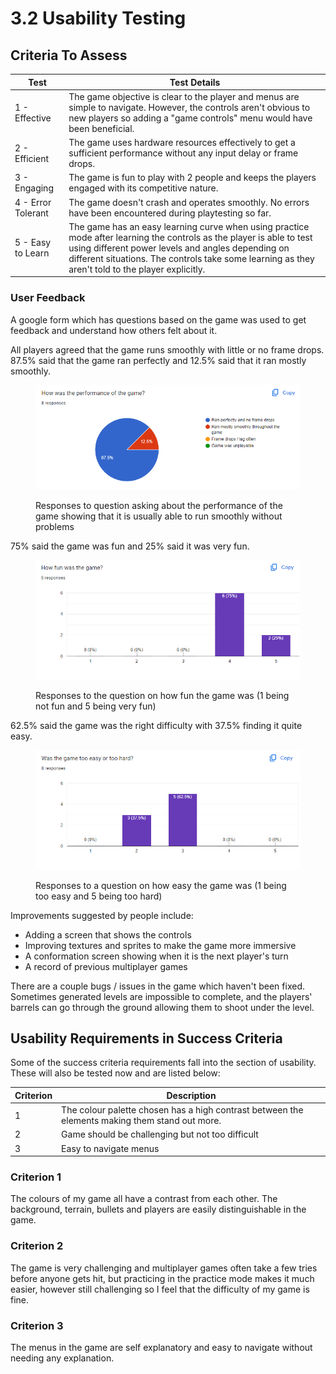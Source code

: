 # 3.2 Usability Testing

## Criteria To Assess

| Test               | Test Details                                                                                                                                                                                                                                                                       |
| ------------------ | ---------------------------------------------------------------------------------------------------------------------------------------------------------------------------------------------------------------------------------------------------------------------------------- |
| 1 - Effective      | The game objective is clear to the player and menus are simple to navigate. However, the controls aren't obvious to new players so adding a "game controls" menu would have been beneficial.                                                                                       |
| 2 - Efficient      | The game uses hardware resources effectively to get a sufficient performance without any input delay or frame drops.                                                                                                                                                               |
| 3 - Engaging       | The game is fun to play with 2 people and keeps the players engaged with its competitive nature.                                                                                                                                                                                   |
| 4 - Error Tolerant | The game doesn't crash and operates smoothly. No errors have been encountered during playtesting so far.                                                                                                                                                                           |
| 5 - Easy to Learn  | The game has an easy learning curve when using practice mode after learning the controls as the player is able to test using different power levels and angles depending on different situations. The controls take some learning as they aren't told to the player explicitly.    |

### User Feedback

A google form which has questions based on the game was used to get feedback and understand how others felt about it.&#x20;

All players agreed that the game runs smoothly with little or no frame drops. 87.5% said that the game ran perfectly and 12.5% said that it ran mostly smoothly.

<figure><img src="../.gitbook/assets/image (11).png" alt=""><figcaption><p>Responses to question asking about the performance of the game showing that it is usually able to run smoothly without problems</p></figcaption></figure>

75% said the game was fun and 25% said it was very fun.

<figure><img src="../.gitbook/assets/image (12).png" alt=""><figcaption><p>Responses to the question on how fun the game was (1 being not fun and 5 being very fun)</p></figcaption></figure>

62.5% said the game was the right difficulty with 37.5% finding it quite easy.

<figure><img src="../.gitbook/assets/image (13).png" alt=""><figcaption><p>Responses to a question on how easy the game was (1 being too easy and 5 being too hard)</p></figcaption></figure>

Improvements suggested by people include:

* Adding a screen that shows the controls
* Improving textures and sprites to make the game more immersive
* A conformation screen showing when it is the next player's turn
* A record of previous multiplayer games&#x20;

There are a couple bugs / issues in the game which haven't been fixed. Sometimes generated levels are impossible to complete, and the players' barrels can go through the ground allowing them to shoot under the level.

## Usability Requirements in Success Criteria

Some of the success criteria requirements fall into the section of usability. These will also be tested now and are listed below:

| Criterion | Description                                                                                     |
| --------- | ----------------------------------------------------------------------------------------------- |
| 1         | The colour palette chosen has a high contrast between the elements making them stand out more.  |
| 2         | Game should be challenging but not too difficult                                                |
| 3         | Easy to navigate menus                                                                          |

### Criterion 1

The colours of my game all have a contrast from each other. The background, terrain, bullets and players are easily distinguishable in the game.

### Criterion 2

The game is very challenging and multiplayer games often take a few tries before anyone gets hit, but practicing in the practice mode makes it much easier, however still challenging so I feel that the difficulty of my game is fine.

### Criterion 3

The menus in the game are self explanatory and easy to navigate without needing any explanation.
